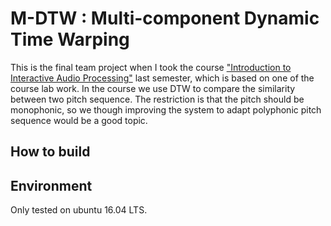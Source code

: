 # M-DTW : Multi-component Dynamic Time Warping

This is the final team project when I took the course ["Introduction to Interactive Audio Processing"](http://140.113.13.61/interactive/) last semester, 
which is based on one of the course lab work. 
In the course we use DTW to compare the similarity between two pitch sequence.
The restriction is that the pitch should be monophonic, so we though improving the system to adapt polyphonic pitch sequence would be a good topic.

## How to build



## Environment

Only tested on ubuntu 16.04 LTS.